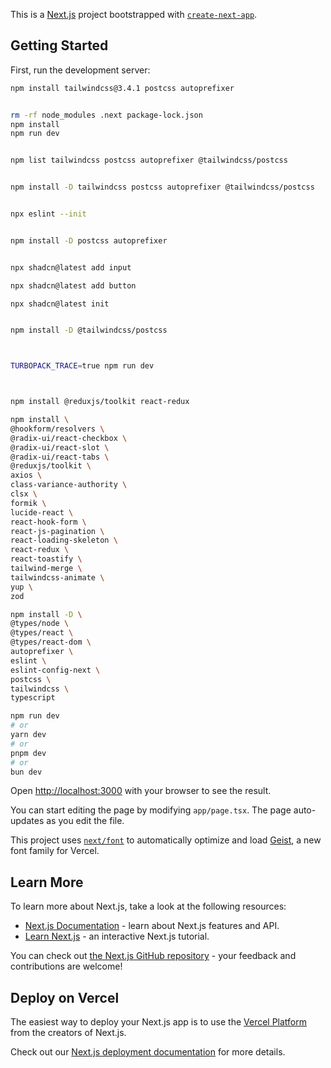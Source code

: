 This is a [Next.js](https://nextjs.org) project bootstrapped with [`create-next-app`](https://nextjs.org/docs/app/api-reference/cli/create-next-app).

## Getting Started

First, run the development server:

```bash
npm install tailwindcss@3.4.1 postcss autoprefixer


rm -rf node_modules .next package-lock.json
npm install
npm run dev


npm list tailwindcss postcss autoprefixer @tailwindcss/postcss


npm install -D tailwindcss postcss autoprefixer @tailwindcss/postcss


npx eslint --init


npm install -D postcss autoprefixer


npx shadcn@latest add input

npx shadcn@latest add button

npx shadcn@latest init


npm install -D @tailwindcss/postcss



TURBOPACK_TRACE=true npm run dev



npm install @reduxjs/toolkit react-redux

npm install \
@hookform/resolvers \
@radix-ui/react-checkbox \
@radix-ui/react-slot \
@radix-ui/react-tabs \
@reduxjs/toolkit \
axios \
class-variance-authority \
clsx \
formik \
lucide-react \
react-hook-form \
react-js-pagination \
react-loading-skeleton \
react-redux \
react-toastify \
tailwind-merge \
tailwindcss-animate \
yup \
zod

npm install -D \
@types/node \
@types/react \
@types/react-dom \
autoprefixer \
eslint \
eslint-config-next \
postcss \
tailwindcss \
typescript

npm run dev
# or
yarn dev
# or
pnpm dev
# or
bun dev
```

Open [http://localhost:3000](http://localhost:3000) with your browser to see the result.

You can start editing the page by modifying `app/page.tsx`. The page auto-updates as you edit the file.

This project uses [`next/font`](https://nextjs.org/docs/app/building-your-application/optimizing/fonts) to automatically optimize and load [Geist](https://vercel.com/font), a new font family for Vercel.

## Learn More

To learn more about Next.js, take a look at the following resources:

- [Next.js Documentation](https://nextjs.org/docs) - learn about Next.js features and API.
- [Learn Next.js](https://nextjs.org/learn) - an interactive Next.js tutorial.

You can check out [the Next.js GitHub repository](https://github.com/vercel/next.js) - your feedback and contributions are welcome!

## Deploy on Vercel

The easiest way to deploy your Next.js app is to use the [Vercel Platform](https://vercel.com/new?utm_medium=default-template&filter=next.js&utm_source=create-next-app&utm_campaign=create-next-app-readme) from the creators of Next.js.

Check out our [Next.js deployment documentation](https://nextjs.org/docs/app/building-your-application/deploying) for more details.
